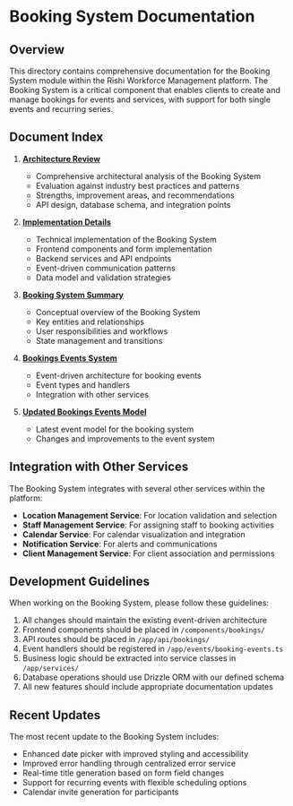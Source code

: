 # Booking System Documentation

## Overview

This directory contains comprehensive documentation for the Booking System module within the Rishi Workforce Management platform. The Booking System is a critical component that enables clients to create and manage bookings for events and services, with support for both single events and recurring series.

## Document Index

1. **[Architecture Review](./architecture-review.md)**
   - Comprehensive architectural analysis of the Booking System
   - Evaluation against industry best practices and patterns
   - Strengths, improvement areas, and recommendations
   - API design, database schema, and integration points

2. **[Implementation Details](./implementation.md)**
   - Technical implementation of the Booking System
   - Frontend components and form implementation
   - Backend services and API endpoints
   - Event-driven communication patterns
   - Data model and validation strategies

3. **[Booking System Summary](../booking-system-summary.md)**
   - Conceptual overview of the Booking System
   - Key entities and relationships
   - User responsibilities and workflows
   - State management and transitions

4. **[Bookings Events System](../bookings-events-system.md)**
   - Event-driven architecture for booking events
   - Event types and handlers
   - Integration with other services

5. **[Updated Bookings Events Model](../updated-bookings-events-model.md)**
   - Latest event model for the booking system
   - Changes and improvements to the event system

## Integration with Other Services

The Booking System integrates with several other services within the platform:

- **Location Management Service**: For location validation and selection
- **Staff Management Service**: For assigning staff to booking activities
- **Calendar Service**: For calendar visualization and integration
- **Notification Service**: For alerts and communications
- **Client Management Service**: For client association and permissions

## Development Guidelines

When working on the Booking System, please follow these guidelines:

1. All changes should maintain the existing event-driven architecture
2. Frontend components should be placed in `/components/bookings/`
3. API routes should be placed in `/app/api/bookings/`
4. Event handlers should be registered in `/app/events/booking-events.ts`
5. Business logic should be extracted into service classes in `/app/services/`
6. Database operations should use Drizzle ORM with our defined schema
7. All new features should include appropriate documentation updates

## Recent Updates

The most recent update to the Booking System includes:
- Enhanced date picker with improved styling and accessibility
- Improved error handling through centralized error service
- Real-time title generation based on form field changes
- Support for recurring events with flexible scheduling options
- Calendar invite generation for participants